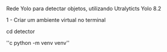 Rede Yolo para detectar objetos, utilizando Utralyticts Yolo 8.2

1 - Criar um ambiente virtual no terminal

cd detector

''c python -m venv venv''


